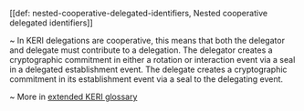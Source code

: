 [[def: nested-cooperative-delegated-identifiers, Nested cooperative delegated identifiers]]

~ In KERI delegations are cooperative, this means that both the delegator and delegate must contribute to a delegation. The delegator creates a cryptographic commitment in either a rotation or interaction event via a seal in a delegated establishment event. The delegate creates a cryptographic commitment in its establishment event via a seal to the delegating event. 

~ More in <a href="https://weboftrust.github.io/WOT-terms/docs/glossary/nested-cooperative-delegated-identifiers">extended KERI glossary</a>
